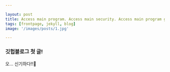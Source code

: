 ```yaml
---

layout: post
title: Access main program. Access main security. Access main program grid
tags: [frontpage, jekyll, blog]
image: '/images/posts/1.jpg'

---
```


### 깃헙블로그 첫 글!

오... 신기하다!!👀

